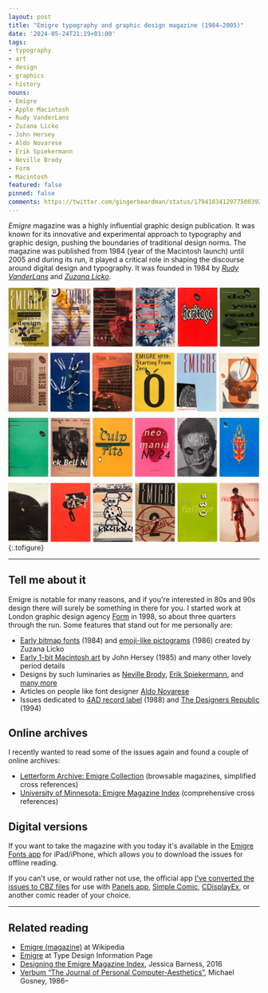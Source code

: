 ```yaml
---
layout: post
title: "Emigre typography and graphic design magazine (1984–2005)"
date: '2024-05-24T21:19+01:00'
tags:
- typography
- art
- design
- graphics
- history
nouns:
- Emigre
- Apple Macintosh
- Rudy VanderLans
- Zuzana Licko
- John Hersey
- Aldo Novarese
- Erik Spiekermann
- Neville Brody
- Form
- Macintosh
featured: false
pinned: false
comments: https://twitter.com/gingerbeardman/status/1794103412977500392
---
```


*Emigre* magazine was a highly influential graphic design publication. It was known for its innovative and experimental approach to typography and graphic design, pushing the boundaries of traditional design norms. The magazine was published from 1984 (year of the Macintosh launch) until 2005 and during its run, it played a critical role in shaping the discourse around digital design and typography. It was founded in 1984 by [*Rudy VanderLans*](https://www.emigre.com/Designer/RudyVanderLans) and [*Zuzana Licko*](https://www.emigre.com/Designer/ZuzanaLicko).

![](/images/posts/emigre-magazine.jpg "Selected covers from Emigre magazine (1984–2005)")
{:.tofigure}

----

## Tell me about it

Emigre is notable for many reasons, and if you're interested in 80s and 90s design there will surely be something in there for you. I started work at London graphic design agency [Form](https://form.uk.com) in 1998, so about three quarters through the run. Some features that stand out for me personally are:

- [Early bitmap fonts](https://wayback.archive-it.org/9432/20190926205616/http://goldstein.design.umn.edu/collection/emigre/typefaces/Lores.html) (1984) and [emoji-like pictograms](https://oa.letterformarchive.org/item?workID=lfa_emigre_0006&targPic=lfa_emigre_0006_009.jpg) (1986) created by Zuzana Licko
- [Early 1-bit Macintosh art](https://oa.letterformarchive.org/item?workID=lfa_emigre_0003&targPic=lfa_emigre_0003_004.jpg) by John Hersey (1985) and many other lovely period details
- Designs by such luminaries as [Neville Brody](https://oa.letterformarchive.org/item?workID=lfa_emigre_0013&targPic=lfa_emigre_0013_015.jpg), [Erik Spiekermann](https://oa.letterformarchive.org/?dims=Name_KEY&vals0=SPIEKERMANNERIK&friendly0=Spiekermann%comma%20Erik), and [many more](https://wayback.archive-it.org/9432/20190926160800/http://goldstein.design.umn.edu/collection/emigre/)
- Articles on people like font designer [Aldo Novarese](https://oa.letterformarchive.org/item?workID=lfa_emigre_0026&targPic=lfa_emigre_0026_018.jpg)
- Issues dedicated to [4AD record label](https://oa.letterformarchive.org/item?workID=lfa_emigre_0009) (1988) and [The Designers Republic](https://oa.letterformarchive.org/item?workID=lfa_emigre_0029) (1994)

## Online archives

I recently wanted to read some of the issues again and found a couple of online archives:

- [Letterform Archive: Emigre Collection](https://oa.letterformarchive.org/?dims=Collection&vals0=Emigre%20Collection&sortby=title) (browsable magazines, simplified cross references)
- [University of Minnesota: Emigre Magazine Index](https://wayback.archive-it.org/9432/20190926160800/http://goldstein.design.umn.edu/collection/emigre/) (comprehensive cross references)

## Digital versions

If you want to take the magazine with you today it's available in the [Emigre Fonts app](https://www.emigre.com/Emigre-Fonts-App) for iPad/iPhone, which allows you to download the issues for offline reading.

If you can't use, or would rather not use, the official app [I've converted the issues to CBZ files](https://archive.org/details/emigre-magazine-archive-1984-2005) for use with [Panels app](https://panels.app), [Simple Comic](https://apps.apple.com/gb/app/simple-comic/id1497435571?mt=12), [CDisplayEx](https://www.cdisplayex.com), or another comic reader of your choice.

----

## Related reading

- [Emigre (magazine)](https://en.wikipedia.org/wiki/Emigre_(magazine)) at Wikipedia
- [Emigre](http://luc.devroye.org/fonts-27441.html) at Type Design Information Page
- [Designing the Emigre Magazine Index](https://www.researchgate.net/publication/303776354_Designing_the_Emigre_Magazine_Index_Theory_and_Practice_in_an_Alternative_Research_Tool), Jessica Barness, 2016
- [Verbum “The Journal of Personal Computer-Aesthetics”](/2019/07/10/verbum-journal-of-personal-computer-aesthetics/), Michael Gosney, 1986–